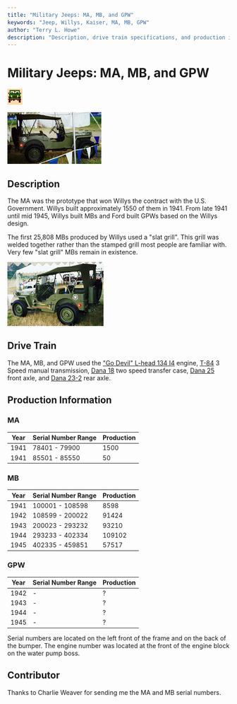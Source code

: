 ```yaml
---
title: "Military Jeeps: MA, MB, and GPW"
keywords: "Jeep, Willys, Kaiser, MA, MB, GPW"
author: "Terry L. Howe"
description: "Description, drive train specifications, and production information for the Willys Jeep MA and MB and Ford GPW"
---
```


# Military Jeeps: MA, MB, and GPW

![military jeeps](/images/military.gif)

[![Willys-Overland MB front view](/images/mbft.jpg)](/images/mbf.jpg)

## Description

The MA was the prototype that won Willys the contract with
the U.S. Government.  Willys built approximately 1550 of them in 1941.
From late 1941 until mid 1945, Willys built MBs and Ford built GPWs
based on the Willys design.

The first 25,808 MBs produced by Willys used a "slat grill".
This grill was welded together rather than the stamped grill most
people are familiar with.  Very few "slat grill" MBs remain in
existence.

[![Willys-Overland MB back view](/images/mbbt.jpg)](/images/mbb.jpg)

## Drive Train

The MA, MB, and GPW used the
["Go Devil" L-head 134 I4](/engine/godevil134.html)
engine,
[T-84](trans/t84.html) 3 Speed manual transmission,
[Dana 18](xfer/d18.html)
two speed transfer case, [Dana 25](axle/d25.html)
front axle, and [Dana 23-2](axle/s23.html) rear axle.

## Production Information

### MA

| Year | Serial Number Range | Production |
| --- | --- | --- |
| 1941 | 78401 - 79900 | 1500 |  |
| 1941 | 85501 - 85550 | 50 |  |

### MB

| Year | Serial Number Range | Production |
| --- | --- | --- |
| 1941 | 100001 - 108598 | 8598 |  |
| 1942 | 108599 - 200022 | 91424 |  |
| 1943 | 200023 - 293232 | 93210 |  |
| 1944 | 293233 - 402334 | 109102 |  |
| 1945 | 402335 - 459851 | 57517 |  |

### GPW

| Year | Serial Number Range | Production |
| --- | --- | --- |
| 1942 | - | ? |  |
| 1943 | - | ? |  |
| 1944 | - | ? |  |
| 1945 | - | ? |  |

Serial numbers are located on the left front of the
frame and on the back of the bumper. The engine
number was located at the front of the engine
block on the water pump boss.

## Contributor

Thanks to Charlie Weaver for sending me the MA and MB serial numbers.